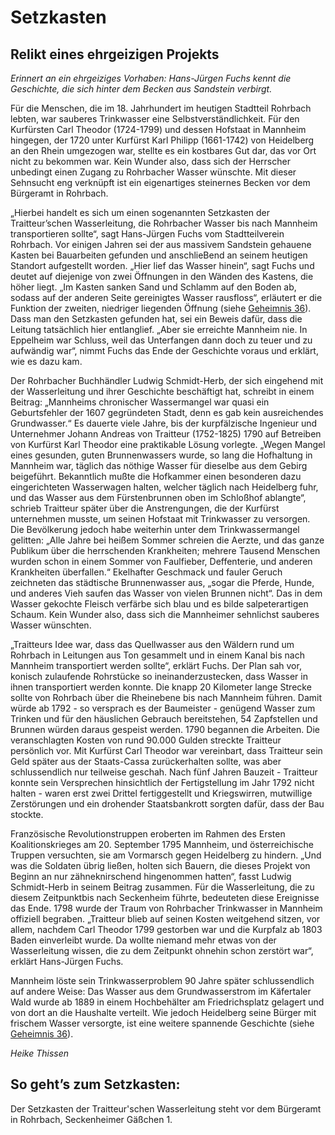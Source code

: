 # Setzkasten

## Relikt eines ehrgeizigen Projekts

*Erinnert an ein ehrgeiziges Vorhaben: Hans-Jürgen Fuchs kennt die Geschichte, die sich hinter dem Becken aus Sandstein verbirgt.*

Für die Menschen, die im 18. Jahrhundert im heutigen Stadtteil Rohrbach lebten, war sauberes Trinkwasser eine Selbstverständlichkeit. Für den Kurfürsten Carl Theodor (1724-1799) und dessen Hofstaat in Mannheim hingegen, der 1720 unter Kurfürst Karl Philipp (1661-1742) von Heidelberg an den Rhein umgezogen war, stellte es ein kostbares Gut dar, das vor Ort nicht zu bekommen war. Kein Wunder also, dass sich der Herrscher unbedingt einen Zugang zu Rohrbacher Wasser wünschte. Mit dieser Sehnsucht eng verknüpft ist ein eigenartiges steinernes Becken vor dem Bürgeramt in Rohrbach.

„Hierbei handelt es sich um einen sogenannten Setzkasten der Traitteur’schen Wasserleitung, die Rohrbacher Wasser bis nach Mannheim transportieren sollte“, sagt Hans-Jürgen Fuchs vom Stadtteilverein Rohrbach. Vor einigen Jahren sei der aus massivem Sandstein gehauene Kasten bei Bauarbeiten gefunden und anschlieBend an seinem heutigen Standort aufgestellt worden. „Hier lief das Wasser hinein“, sagt Fuchs und deutet auf diejenige von zwei Öffnungen in den Wänden des Kastens, die höher liegt. „Im Kasten sanken Sand und Schlamm auf den Boden ab, sodass auf der anderen Seite gereinigtes Wasser rausfloss“, erläutert er die Funktion der zweiten, niedriger liegenden Öffnung (siehe [Geheimnis 36](./teilkisten.md)). Dass man den Setzkasten gefunden hat, sei ein Beweis dafür, dass die Leitung tatsächlich hier entlanglief. „Aber sie erreichte Mannheim nie. In Eppelheim war Schluss, weil das Unterfangen dann doch zu teuer und zu aufwändig war“, nimmt Fuchs das Ende der Geschichte voraus und erklärt, wie es dazu kam.

Der Rohrbacher Buchhändler Ludwig Schmidt-Herb, der sich eingehend mit der Wasserleitung und ihrer Geschichte beschäftigt hat, schreibt in einem Beitrag: „Mannheims chronischer Wassermangel war quasi ein Geburtsfehler der 1607 gegründeten Stadt, denn es gab kein ausreichendes Grundwasser.“ Es dauerte viele Jahre, bis der kurpfälzische Ingenieur und Unternehmer Johann Andreas von Traitteur (1752-1825) 1790 auf Betreiben von Kurfürst Karl Theodor eine praktikable Lösung vorlegte. „Wegen Mangel eines gesunden, guten Brunnenwassers wurde, so lang die Hofhaltung in Mannheim war, täglich das nöthige Wasser für dieselbe aus dem Gebirg beigeführt. Bekanntlich mußte die Hofkammer einen besonderen dazu eingerichteten Wasserwagen halten, welcher täglich nach Heidelberg fuhr, und das Wasser aus dem Fürstenbrunnen oben im Schloßhof ablangte“, schrieb Traitteur später über die Anstrengungen, die der Kurfürst unternehmen musste, um seinen Hofstaat mit Trinkwasser zu versorgen. Die Bevölkerung jedoch habe weiterhin unter dem Trinkwassermangel gelitten: „Alle Jahre bei heißem Sommer schreien die Aerzte, und das ganze Publikum über die herrschenden Krankheiten; mehrere Tausend Menschen wurden schon in einem Sommer von Faulfieber, Deffenterie, und anderen Krankheiten überfallen.“ Ekelhafter Geschmack und fauler Geruch zeichneten das städtische Brunnenwasser aus, „sogar die Pferde, Hunde, und anderes Vieh saufen das Wasser von vielen Brunnen nicht“. Das in dem Wasser gekochte Fleisch verfärbe sich blau und es bilde salpeterartigen Schaum. Kein Wunder also, dass sich die Mannheimer sehnlichst sauberes Wasser wünschten.

„Traitteurs Idee war, dass das Quellwasser aus den Wäldern rund um Rohrbach in Leitungen aus Ton gesammelt und in einem Kanal bis nach Mannheim transportiert werden sollte“, erklärt Fuchs. Der Plan sah vor, konisch zulaufende Rohrstücke so ineinanderzustecken, dass Wasser in ihnen transportiert werden konnte. Die knapp 20 Kilometer lange Strecke sollte von Rohrbach über die Rheinebene bis nach Mannheim führen. Damit würde ab 1792 - so versprach es der Baumeister - genügend Wasser zum Trinken und für den häuslichen Gebrauch bereitstehen, 54 Zapfstellen und Brunnen würden daraus gespeist werden. 1790 begannen die Arbeiten. Die veranschlagten Kosten von rund 90.000 Gulden streckte Traitteur persönlich vor. Mit Kurfürst Carl Theodor war vereinbart, dass Traitteur sein Geld später aus der  Staats-Cassa zurückerhalten sollte, was aber schlussendlich nur teilweise geschah. Nach fünf Jahren Bauzeit - Traitteur konnte sein Versprechen hinsichtlich der Fertigstellung im Jahr 1792 nicht halten - waren erst zwei Drittel fertiggestellt und Kriegswirren, mutwillige Zerstörungen und ein drohender Staatsbankrott sorgten dafür, dass der Bau stockte.

Französische Revolutionstruppen eroberten im Rahmen des Ersten Koalitionskrieges am 20. September 1795 Mannheim, und österreichische Truppen versuchten, sie am Vormarsch gegen Heidelberg zu hindern. „Und was die Soldaten übrig ließen, holten sich Bauern, die dieses Projekt von Beginn an nur zähneknirschend hingenommen hatten“, fasst Ludwig Schmidt-Herb in seinem Beitrag zusammen. Für die Wasserleitung, die zu diesem Zeitpunktbis nach Seckenheim führte, bedeuteten diese Ereignisse das Ende. 1798 wurde der Traum von Rohrbacher Trinkwasser in Mannheim offiziell begraben. „Traitteur blieb auf seinen Kosten weitgehend sitzen, vor allem, nachdem Carl Theodor 1799 gestorben war und die Kurpfalz ab 1803 Baden einverleibt wurde. Da wollte niemand mehr etwas von der Wasserleitung wissen, die zu dem Zeitpunkt ohnehin schon zerstört war“, erklärt Hans-Jürgen Fuchs.

Mannheim löste sein Trinkwasserproblem 90 Jahre später schlussendlich auf andere Weise: Das Wasser aus dem Grundwasserstrom im Käfertaler Wald wurde ab 1889 in einem Hochbehälter am Friedrichsplatz gelagert und von dort an die Haushalte verteilt. Wie jedoch Heidelberg seine Bürger mit frischem Wasser versorgte, ist eine weitere spannende Geschichte (siehe [Geheimnis 36](./teilkisten.md)).

*Heike Thissen*

## So geht’s zum Setzkasten:

Der Setzkasten der Traitteur'schen Wasserleitung steht vor dem Bürgeramt in Rohrbach, Seckenheimer Gäßchen 1.